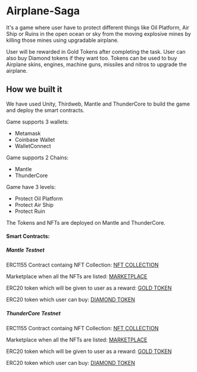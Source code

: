 # Airplane-Saga

It's a game where user have to protect different things like Oil Platform, Air Ship or Ruins in the open ocean or sky from the moving explosive mines by killing those mines using upgradable airplane.

User will be rewarded in Gold Tokens after completing the task. User can also buy Diamond tokens if they want too. Tokens can be used to buy Airplane skins, engines, machine guns, missiles and nitros to upgrade the airplane.

## How we built it
We have used Unity, Thirdweb, Mantle and ThunderCore to build the game and deploy the smart contracts.

Game supports 3 wallets:
- Metamask
- Coinbase Wallet
- WalletConnect

Game supports 2 Chains:
- Mantle
- ThunderCore

Game have 3 levels:
- Protect Oil Platform
- Protect Air Ship
- Protect Ruin

The Tokens and NFTs are deployed on Mantle and ThunderCore.

#### Smart Contracts: 

##### Mantle Testnet

ERC1155 Contract containg NFT Collection: 
[NFT COLLECTION](https://thirdweb.com/mantle-testnet/0x9574E60E8aBeb8062CD3DCC3ed7714E067768a72/nfts)

Marketplace when all the NFTs are listed: 
[MARKETPLACE](https://thirdweb.com/mantle-testnet/0xCC571a70C092d1224e4A9f8013B66009301864E5/listings)

ERC20 token which will be given to user as a reward: 
[GOLD TOKEN](https://thirdweb.com/mantle-testnet/0x11DA0f57086a19977E46B548b64166411d839a30/tokens)

ERC20 token which user can buy: 
[DIAMOND TOKEN](https://thirdweb.com/mantle-testnet/0x489d47E592639Ba11107E84dd6CCA08F0892E27d/tokens)

##### ThunderCore Testnet

ERC1155 Contract containg NFT Collection: 
[NFT COLLECTION](https://thirdweb.com/thundercore-testnet/0x04B8D96d7266adcb8fF45a0Eb8AFB91D79e58481/nfts)

Marketplace when all the NFTs are listed: 
[MARKETPLACE](https://thirdweb.com/thundercore-testnet/0x9574E60E8aBeb8062CD3DCC3ed7714E067768a72/listings)

ERC20 token which will be given to user as a reward: 
[GOLD TOKEN](https://thirdweb.com/thundercore-testnet/0x4B03368f666fa7579BfeB49eF1c5E405389b174e/tokens)

ERC20 token which user can buy: 
[DIAMOND TOKEN](https://thirdweb.com/thundercore-testnet/0x7c6822e60bD40ED9202d888344628f891bA2f0f8/tokens)
